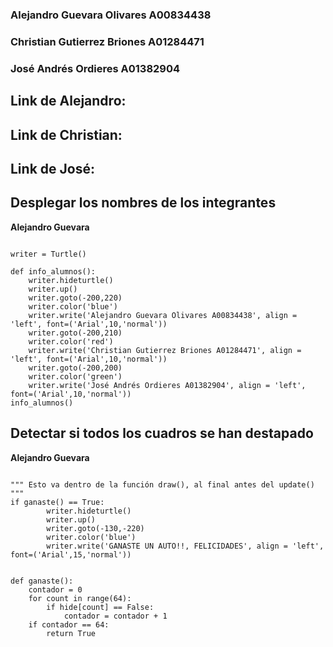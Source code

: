 ### Alejandro Guevara Olivares A00834438
### Christian Gutierrez Briones A01284471
### José Andrés Ordieres A01382904

## Link de Alejandro:

## Link de Christian:

## Link de José:

## Desplegar los nombres de los integrantes
**Alejandro Guevara**
```

writer = Turtle()

def info_alumnos():
    writer.hideturtle()
    writer.up()
    writer.goto(-200,220)
    writer.color('blue')
    writer.write('Alejandro Guevara Olivares A00834438', align = 'left', font=('Arial',10,'normal'))
    writer.goto(-200,210)
    writer.color('red')
    writer.write('Christian Gutierrez Briones A01284471', align = 'left', font=('Arial',10,'normal'))
    writer.goto(-200,200)
    writer.color('green')
    writer.write('José Andrés Ordieres A01382904', align = 'left', font=('Arial',10,'normal'))
info_alumnos()

```

## Detectar si todos los cuadros se han destapado
**Alejandro Guevara**
```

""" Esto va dentro de la función draw(), al final antes del update() """
if ganaste() == True:
        writer.hideturtle()
        writer.up()
        writer.goto(-130,-220)
        writer.color('blue')
        writer.write('GANASTE UN AUTO!!, FELICIDADES', align = 'left', font=('Arial',15,'normal'))
        
        
def ganaste():
    contador = 0
    for count in range(64):
        if hide[count] == False:
            contador = contador + 1
    if contador == 64:
        return True

```
